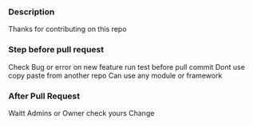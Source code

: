 ### Description
Thanks for contributing on this repo

### Step before pull request
Check Bug or error on new feature
run test before pull commit
Dont use copy paste from another repo
Can use any module or framework

### After Pull Request
Waitt Admins or Owner check yours Change
